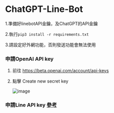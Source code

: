 # ChatGPT-Line-Bot
1.準備好linebotAPI金鑰，及ChatGPT的API金鑰

2.執行```pip3 install -r requirements.txt```

3.請設定好外網功能，否則發送功能會無法使用

### 申請OpenAI API key
  1. 前往 https://beta.openai.com/account/api-keys
  
  2. 點擊 Create new secret key

     ![image](https://user-images.githubusercontent.com/89479282/207970699-2e0cb671-8636-4e27-b1f3-b75d6db9b57e.PNG)
### 申請Line API key  [**參考**](https://ithelp.ithome.com.tw/articles/10229943)
